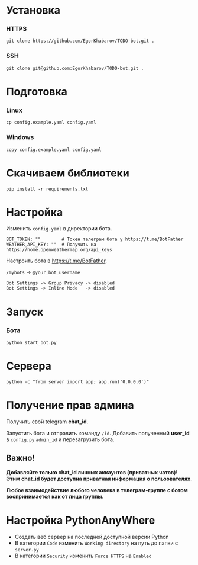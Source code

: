 # Установка

### HTTPS

```shell
git clone https://github.com/EgorKhabarov/TODO-bot.git .
```

### SSH

```shell
git clone git@github.com:EgorKhabarov/TODO-bot.git .
```

# Подготовка

### Linux

```shell
cp config.example.yaml config.yaml
```

### Windows

```shell
copy config.example.yaml config.yaml
```

# Скачиваем библиотеки

```shell
pip install -r requirements.txt
```

# Настройка

Изменить `config.yaml` в директории бота.

```.env
BOT_TOKEN: ""        # Токен телеграм бота у https://t.me/BotFather
WEATHER_API_KEY: ""  # Получить на https://home.openweathermap.org/api_keys
```

Настроить бота в https://t.me/BotFather.

`/mybots` -> `@your_bot_username`
```
Bot Settings -> Group Privacy -> disabled
Bot Settings -> Inline Mode   -> disabled
```

# Запуск

### Бота

```shell
python start_bot.py
```

# Сервера

```shell
python -c "from server import app; app.run('0.0.0.0')"
```

# Получение прав админа

Получить свой telegram **chat_id**.

Запустить бота и отправить команду `/id`.
Добавить полученный **user_id** в `config.py` `admin_id` и перезагрузить бота.

## Важно!

**Добавляйте только chat_id личных аккаунтов (приватных чатов)!**
**Этим chat_id будет доступна приватная информация о пользователях.**

**Любое взаимодействие любого человека в телеграм-группе с ботом воспринимается как от лица группы.**

# Настройка PythonAnyWhere

- Создать веб сервер на последней доступной версии Python
- В категории `Code` изменить `Working directory` на путь до папки с `server.py`
- В категории `Security` изменить `Force HTTPS` на `Enabled`
